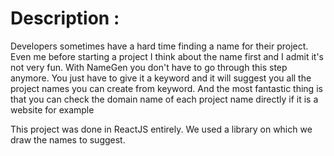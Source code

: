 # Description :

Developers sometimes have a hard time finding a name for their project. Even me before starting a project I think about the name first and I admit it's not very fun. With NameGen you don't have to go through this step anymore. You just have to give it a keyword and it will suggest you all the project names you can create from keyword. And the most fantastic thing is that you can check the domain name of each project name directly if it is a website for example


This project was done in ReactJS entirely. We used a library on which we draw the names to suggest.



